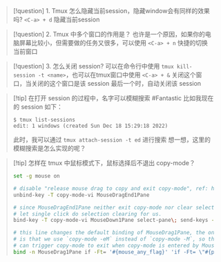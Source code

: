 
>[!question] 1\. Tmux 怎么隐藏当前session，隐藏window会有同样的效果吗?
> `<C-a> + d` 隐藏当前session

>[!question] 2\. Tmux 中多个窗口的作用是？
> 也许是一个原因，如果你的电脑屏幕比较小，但需要做的任务又很多，可以使用 `<C-a> + n` 快捷的切换当前窗口

>[!question] 3\. 怎么关闭 session?
> 可以在命令行中使用 `tmux kill-session -t <name>`，也可以在tmux窗口中使用 `<C-a> + &` 关闭这个窗口，当关闭的这个窗口是该 session 最后一个时，自动关闭该 session


>[!tip] 在打开 session 的过程中，名字可以模糊搜索 #Fantastic
> 比如我现在的 session 如下：
> ```
> $ tmux list-sessions
> edit: 1 windows (created Sun Dec 18 15:29:18 2022) 
>```
>
>此时，我可以通过 `tmux attach-session -t ed` 进行搜索
>想一想，这里的模糊搜索是怎么实现的呢？


>[!tip] 怎样在 tmux 中鼠标模式下，鼠标选择后不退出 copy-mode？
>
>```bash
>set -g mouse on
>
># disable "release mouse drag to copy and exit copy-mode", ref: https://github.com/tmux/tmux/issues/140
>unbind-key -T copy-mode-vi MouseDragEnd1Pane
>
># since MouseDragEnd1Pane neither exit copy-mode nor clear selection now,
># let single click do selection clearing for us.
>bind-key -T copy-mode-vi MouseDown1Pane select-pane\; send-keys -X clear-selection
>
># this line changes the default binding of MouseDrag1Pane, the only difference
># is that we use `copy-mode -eM` instead of `copy-mode -M`, so that WheelDownPane
># can trigger copy-mode to exit when copy-mode is entered by MouseDrag1Pane
>bind -n MouseDrag1Pane if -Ft= '#{mouse_any_flag}' 'if -Ft= \"#{pane_in_mode}\" \"copy-mode -eM\" \"send-keys -M\"' 'copy-mode -eM'
>```
